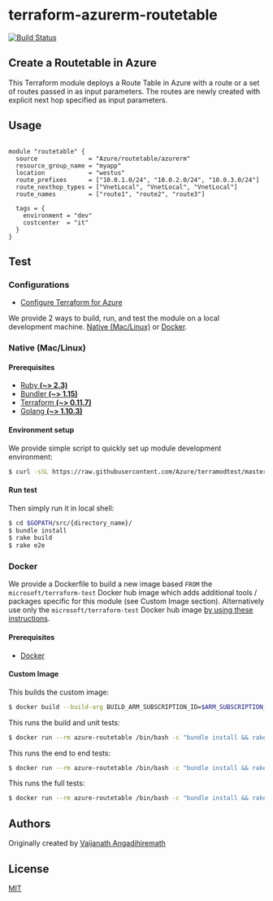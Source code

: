 # terraform-azurerm-routetable

[![Build Status](https://travis-ci.org/Azure/terraform-azurerm-routetable.svg?branch=master)](https://travis-ci.org/Azure/terraform-azurerm-routetable)

## Create a Routetable in Azure

This Terraform module deploys a Route Table in Azure with a route or a set of routes passed in as input parameters. The routes are newly created with explicit next hop specified as input parameters. 

## Usage

```hcl

module "routetable" {
  source              = "Azure/routetable/azurerm"
  resource_group_name = "myapp"
  location            = "westus"
  route_prefixes      = ["10.0.1.0/24", "10.0.2.0/24", "10.0.3.0/24"]
  route_nexthop_types = ["VnetLocal", "VnetLocal", "VnetLocal"]
  route_names         = ["route1", "route2", "route3"]

  tags = {
    environment = "dev"
    costcenter  = "it"
  }
}

```


## Test

### Configurations

- [Configure Terraform for Azure](https://docs.microsoft.com/en-us/azure/virtual-machines/linux/terraform-install-configure)

We provide 2 ways to build, run, and test the module on a local development machine.  [Native (Mac/Linux)](#native-maclinux) or [Docker](#docker).

### Native (Mac/Linux)

#### Prerequisites

- [Ruby **(~> 2.3)**](https://www.ruby-lang.org/en/downloads/)
- [Bundler **(~> 1.15)**](https://bundler.io/)
- [Terraform **(~> 0.11.7)**](https://www.terraform.io/downloads.html)
- [Golang **(~> 1.10.3)**](https://golang.org/dl/)

#### Environment setup

We provide simple script to quickly set up module development environment:

```sh
$ curl -sSL https://raw.githubusercontent.com/Azure/terramodtest/master/tool/env_setup.sh | sudo bash
```

#### Run test

Then simply run it in local shell:

```sh
$ cd $GOPATH/src/{directory_name}/
$ bundle install
$ rake build
$ rake e2e
```

### Docker

We provide a Dockerfile to build a new image based `FROM` the `microsoft/terraform-test` Docker hub image which adds additional tools / packages specific for this module (see Custom Image section).  Alternatively use only the `microsoft/terraform-test` Docker hub image [by using these instructions](https://github.com/Azure/terraform-test).

#### Prerequisites

- [Docker](https://www.docker.com/community-edition#/download)

#### Custom Image

This builds the custom image:

```sh
$ docker build --build-arg BUILD_ARM_SUBSCRIPTION_ID=$ARM_SUBSCRIPTION_ID --build-arg BUILD_ARM_CLIENT_ID=$ARM_CLIENT_ID --build-arg BUILD_ARM_CLIENT_SECRET=$ARM_CLIENT_SECRET --build-arg BUILD_ARM_TENANT_ID=$ARM_TENANT_ID -t azure-routetable .
```

This runs the build and unit tests:

```sh
$ docker run --rm azure-routetable /bin/bash -c "bundle install && rake build"
```

This runs the end to end tests:

```sh
$ docker run --rm azure-routetable /bin/bash -c "bundle install && rake e2e"
```

This runs the full tests:

```sh
$ docker run --rm azure-routetable /bin/bash -c "bundle install && rake full"
```

## Authors

Originally created by [Vaijanath Angadihiremath](http://github.com/vaijanathb)

## License

[MIT](LICENSE)
